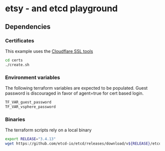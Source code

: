 # etsy - and etcd playground

## Dependencies

### Certificates
This example uses the [Cloudflare SSL tools](https://github.com/cloudflare/cfssl)
```bash
cd certs
./create.sh
```

### Environment variables 
The following terraform variables are expected to be populated. Guest password is discouraged in favor of agent=true for cert based login.
```bash
TF_VAR_guest_password
TF_VAR_vsphere_password
```

### Binaries
The terraform scripts rely on a local binary

```bash
export RELEASE="3.4.13"
wget https://github.com/etcd-io/etcd/releases/download/v${RELEASE}/etcd-v${RELEASE}-linux-amd64.tar.gz
```

